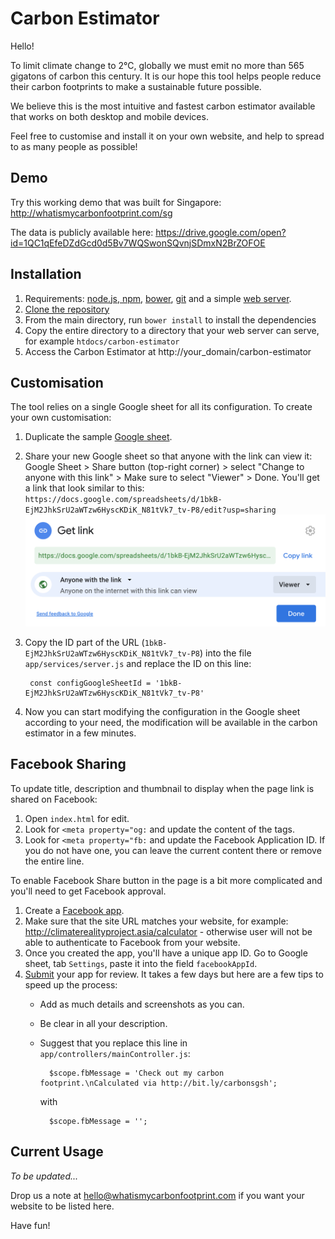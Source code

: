 # Carbon Estimator

Hello!

To limit climate change to 2℃, globally we must emit no more than 565 gigatons of carbon this century. It is our hope this tool helps people reduce their carbon footprints to make a sustainable future possible.

We believe this is the most intuitive and fastest carbon estimator available that works on both desktop and mobile devices.

Feel free to customise and install it on your own website, and help to spread to as many people as possible!  

## Demo

Try this working demo that was built for Singapore: http://whatismycarbonfootprint.com/sg

The data is publicly available here: https://drive.google.com/open?id=1QC1qEfeDZdGcd0d5Bv7WQSwonSQvnjSDmxN2BrZOFOE

## Installation

1. Requirements: [node.js, npm](http://nodejs.org/), [bower](http://bower.io/), [git](http://git-scm.org/) and a simple [web server](http://www.apachefriends.org).
1. [Clone the repository](https://help.github.com/articles/cloning-a-repository/)
1. From the main directory, run `bower install` to install the dependencies
1. Copy the entire directory to a directory that your web server can serve, for example `htdocs/carbon-estimator`
1. Access the Carbon Estimator at http://your_domain/carbon-estimator

## Customisation

The tool relies on a single Google sheet for all its configuration. To create your own customisation:

1. Duplicate the sample [Google sheet](https://drive.google.com/open?id=1NoSg0Sj_ZCcoYfZXMGxP0hcvFtipKUGZ5r0e6xPMrX0).
1. Share your new Google sheet so that anyone with the link can view it: Google Sheet > Share button (top-right corner) > select "Change to anyone with this link" > Make sure to select "Viewer" > Done. You'll get a link that look similar to this: `https://docs.google.com/spreadsheets/d/1bkB-EjM2JhkSrU2aWTzw6HyscKDiK_N81tVk7_tv-P8/edit?usp=sharing`
![alt text](./img/readme-googlesheet-sharing.png)
1. Copy the ID part of the URL (`1bkB-EjM2JhkSrU2aWTzw6HyscKDiK_N81tVk7_tv-P8`) into the file `app/services/server.js` and replace the ID on this line:

        const configGoogleSheetId = '1bkB-EjM2JhkSrU2aWTzw6HyscKDiK_N81tVk7_tv-P8'

1. Now you can start modifying the configuration in the Google sheet according to your need, the modification will be available in the carbon estimator in a few minutes.

## Facebook Sharing

To update title, description and thumbnail to display when the page link is shared on Facebook:

1. Open `index.html` for edit.
1. Look for `<meta property="og:` and update the content of the <meta> tags.
1. Look for `<meta property="fb:` and update the Facebook Application ID. If you do not have one, you can leave the current content there or remove the entire line.

To enable Facebook Share button in the page is a bit more complicated and you'll need to get Facebook approval.

1. Create a [Facebook app](https://developers.facebook.com/docs/apps/register).
1. Make sure that the site URL matches your website, for example: http://climaterealityproject.asia/calculator - otherwise user will not be able to authenticate to Facebook from your website.
1. Once you created the app, you'll have a unique app ID. Go to Google sheet, tab `Settings`, paste it into the field `facebookAppId`.
1. [Submit](https://developers.facebook.com/docs/apps/review) your app for review. It takes a few days but here are a few tips to speed up the process:
    * Add as much details and screenshots as you can.
    * Be clear in all your description.
    * Suggest that you replace this line in `app/controllers/mainController.js`:

            $scope.fbMessage = 'Check out my carbon footprint.\nCalculated via http://bit.ly/carbonsgsh';

        with

            $scope.fbMessage = '';

## Current Usage

_To be updated..._

Drop us a note at hello@whatismycarbonfootprint.com if you want your website to be listed here.

Have fun!
